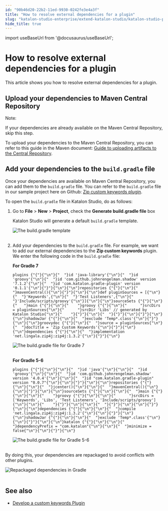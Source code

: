 ```yaml
---
id: "90b46d20-22b2-11ed-9930-0242fe3e4a3f"
title: "How to resolve external dependencies for a plugin"
slug: "katalon-studio-enterprise/extend-katalon-studio/katalon-studio-plugins/how-to-resolve-external-dependencies-for-a-plugin"
hide_title: true
---
```

import useBaseUrl from '@docusaurus/useBaseUrl';

    

# <a id="id" class="anchor_top_offset"/><a id="ariaid-title1" class="anchor_top_offset"/>How to resolve external dependencies for a plugin

    
      
<p xmlns="http://www.w3.org/1999/xhtml" className="p">This article shows you how to resolve external dependencies for   a plugin.</p> 
    
  
    

## <a id="id_1" class="anchor_top_offset"/>Upload your dependencies to Maven Central Repository

    
      
<div xmlns="http://www.w3.org/1999/xhtml" className="note note note_note"><span className="note__title">Note:</span> 
  <p className="p">If your dependencies are already available on the Maven Central
    Repository, skip this step.</p>
</div>
      
<p xmlns="http://www.w3.org/1999/xhtml" className="p">To upload your dependencies to the Maven Central Repository, you   can refer to this guide in the Maven document: <a className="xref j-external-link" href="https://maven.apache.org/repository/guide-central-repository-upload.html#guide-to-uploading-artifacts-to-the-central-repository" target="_blank">Guide     to uploading artifacts to the Central Repository</a>.</p> 
    
  

## <a id="id_2" class="anchor_top_offset"/>Add your dependencies to the <code xmlns="http://www.w3.org/1999/xhtml" className="ph codeph">build.gradle</code>          file

<p xmlns="http://www.w3.org/1999/xhtml" className="p">Once your dependencies are available on Maven Central   Repository, you can add them to the <code className="ph codeph">build.gradle</code> file.   You can refer to the <code className="ph codeph">build.gradle</code> file in our sample   project here on Github: <a className="xref j-external-link" href="https://github.com/katalon-studio/katalon-studio-zip-keywords-plugin/blob/master/build.gradle" target="_blank">Zip     custom keywords plugin</a>.</p> 
<p xmlns="http://www.w3.org/1999/xhtml" className="p">To open the <code className="ph codeph">build.gradle</code> file in Katalon Studio, do   as follows:</p> 
<ol xmlns="http://www.w3.org/1999/xhtml" className="ol"><li className="li"><p className="p">Go to <strong className="ph b">File</strong> &gt; <strong className="ph b">New</strong> &gt;       <strong className="ph b">Project</strong>, check the <strong className="ph b">Generate build.gradle         file</strong> box</p><p className="p">Katalon Studio will generate a default <code className="ph codeph">build.gradle</code>       template.</p> <p className="p">       <img className="image" src={useBaseUrl("https://github.com/katalon-studio/docs-images/raw/master/katalon-store/docs/publisher/KS-8.2.5-Template-build-gradle.png")} alt="The build.gradle template" /><br /><br />     </p></li><li className="li">Add your dependencies to the <code className="ph codeph">build.gradle</code> file.     For example, we want to add our external dependencies to the     <strong className="ph b">Zip custom keywords</strong> plugin. We enter the following     code in the <code className="ph codeph">build.gradle</code> file:<p className="p"><strong className="ph b">For Gradle 7</strong></p><pre className="pre codeblock"><code>plugins {"{"}{"\n"}{"  "}id 'java-library'{"\n"}{"  "}id 'groovy'{"\n"}{"  "}id 'com.github.johnrengelman.shadow' version '7.1.2'{"\n"}{"  "}id 'com.katalon.gradle-plugin' version '0.1.1'{"\n"}{"}"}{"\n"}{"\n"}repositories {"{"}{"\n"}{"  "}mavenCentral(){"\n"}{"}"}{"\n"}{"\n"}def pluginSources = [{"\n"}{"  "}'Keywords',{"\n"}{"  "}'Test Listeners',{"\n"}{"  "}'Include/scripts/groovy'{"\n"}]{"\n"}{"\n"}sourceSets {"{"}{"\n"}{"   "}main {"{"}{"\n"}{"    "}groovy {"{"}{"\n"}{"      "}srcDirs = pluginSources{"\n"}{"      "}srcDir 'Libs' // generated by Katalon Studio{"\n"}{"    "}{"}"}{"\n"}{"  "}{"}"}{"\n"}{"}"}{"\n"}{"\n"}shadowJar {"{"}{"\n"}{"  "}exclude 'Temp*.class'{"\n"}{"}"}{"\n"}{"\n"}groovydoc {"{"}{"\n"}{"  "}source = pluginSources{"\n"}{"  "}docTitle = 'Zip Custom Keywords'{"\n"}{"}"}{"\n"}{"\n"}dependencies {"{"}{"\n"}{"  "}implementation 'net.lingala.zip4j:zip4j:1.3.2'{"\n"}{"}"}{"\n"}</code></pre><p className="p">       <img className="image" src={useBaseUrl("https://github.com/katalon-studio/docs-images/raw/master/katalon-store/docs/publisher/KS-8.2.5-Gradle-7.png")} alt="The build.gradle file for Gradle 7" /><br /><br />     </p><p className="p"><strong className="ph b">For Gradle 5-6</strong></p><pre className="pre codeblock"><code>plugins {"{"}{"\n"}{"\n"}{"  "}id 'java'{"\n"}{"\n"}{"  "}id 'groovy'{"\n"}{"\n"}{"  "}id 'com.github.johnrengelman.shadow' version '4.0.4'{"\n"}{"\n"}{"  "}id "com.katalon.gradle-plugin" version "0.0.7"{"\n"}{"\n"}{"}"}{"\n"}{"\n"}repositories {"{"}{"\n"}{"\n"}{"  "}jcenter(){"\n"}{"\n"}{"  "}mavenCentral(){"\n"}{"\n"}{"}"}{"\n"}{"\n"}sourceSets {"{"}{"\n"}{"\n"}{"  "}main {"{"}{"\n"}{"\n"}{"    "}groovy {"{"}{"\n"}{"\n"}{"      "}srcDirs = ['Keywords', 'Libs', 'Test Listeners', 'Include/scripts/groovy']{"\n"}{"\n"}{"    "}{"}"}{"\n"}{"\n"}{"  "}{"}"}{"\n"}{"\n"}{"}"}{"\n"}{"\n"}dependencies {"{"}{"\n"}{"\n"}{"  "}compile 'net.lingala.zip4j:zip4j:1.3.2'{"\n"}{"\n"}{"}"}{"\n"}{"\n"}shadowJar {"{"}{"\n"}{"\n"}{"  "}exclude 'Temp*.class'{"\n"}{"\n"}{"}"}{"\n"}{"\n"}katalon {"{"}{"\n"}{"\n"}{"  "}dependencyPrefix = "com.katalon"{"\n"}{"\n"}{"  "}minimize = false{"\n"}{"\n"}{"}"}{"\n"}</code></pre><p className="p">       <img className="image" src={useBaseUrl("https://github.com/katalon-studio/docs-images/raw/master/katalon-store/docs/publisher/KS-8.2.5-Gradle-5-6.png")} alt="The build.gradle file for Gradle 5-6" /><br /><br />     </p></li></ol> 
           
<p xmlns="http://www.w3.org/1999/xhtml" className="p">By doing this, your dependencies are repackaged to avoid   conflicts with other plugins.</p> 
<p xmlns="http://www.w3.org/1999/xhtml" className="p">   <img className="image" src={useBaseUrl("https://github.com/katalon-studio/docs-images/raw/master/katalon-store/docs/publisher/repackaged.png")} alt="Repackaged dependencies in Gradle" /><br /><br /> </p> 
    

## <a id="id_3" class="anchor_top_offset"/>See also

    
      
<ul xmlns="http://www.w3.org/1999/xhtml" className="ul">   <li className="li">     <a className="xref" href="/docs/katalon-studio-enterprise/extend-katalon-studio/katalon-studio-plugins/how-to-develop-a-custom-keywords-plugin">Develop       a custom keywords Plugin</a>   </li> </ul> 
    
  
